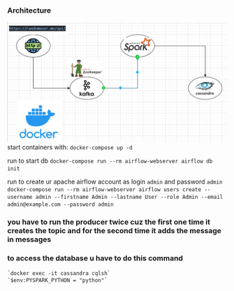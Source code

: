 ### Architecture
![alt text](image-1.png)
start containers with:
    `docker-compose up -d`

run to start db
    `docker-compose run --rm airflow-webserver airflow db init`

run to create ur apache airflow account as login `admin` and password `admin`
    `docker-compose run --rm airflow-webserver airflow users create --username admin --firstname Admin --lastname User --role Admin --email admin@example.com --password admin`

    

### you have to run the producer twice cuz the first one time it creates the topic and for the second time it adds the message in messages

### to access the database u have to do this command
    `docker exec -it cassandra cqlsh`
    `$env:PYSPARK_PYTHON = "python"`

    

